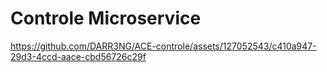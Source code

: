 # Controle Microservice 


https://github.com/DARR3NG/ACE-controle/assets/127052543/c410a947-29d3-4ccd-aace-cbd56726c29f

